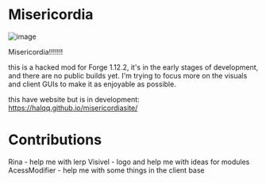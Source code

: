 # Misericordia
![image](https://github.com/Halqq/misericordia-client/assets/72313113/67a33855-46da-48c6-a495-a1027a97b7d2)


Misericordia!!!!!!!

this is a hacked mod for Forge 1.12.2, it's in the early stages of development, and
there are no public builds yet. I'm trying to focus more on the visuals and client GUIs to make it as enjoyable as possible.

this have website but is in development: https://halqq.github.io/misericordiasite/

# Contributions 
Rina - help me with lerp
Visivel - logo and help me with ideas for modules
AcessModifier - help me with some things in the client base
